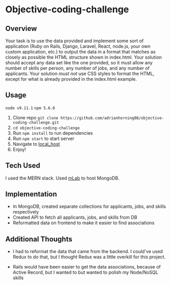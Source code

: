 # Objective-coding-challenge

## Overview
Your task is to use the data provided and implement some sort of application
(Ruby on Rails, Django, Laravel, React, node.js, your own custom application,
etc.) to output the data in a format that matches as closely as possible the
HTML structure shown in index.html. Your solution should accept any data set
like the one provided, so it must allow any number of skills per person, any
number of jobs, and any number of applicants. Your solution *must not* use CSS
styles to format the HTML, except for what is already provided in the
index.html example.

## Usage
`node v9.11.1`
`npm 5.6.0`
1. Clone repo `git clone https://github.com/adrianhorning08/objective-coding-challenge.git`
2. `cd objective-coding-challenge`
3. Run `npm install` to run dependencies
4. Run `npm start` to start server
5. Navigate to [local_host](http://localhost:3000)
6. Enjoy!

## Tech Used
I used the MERN stack. Used [mLab](https://mlab.com/) to host MongoDB.

## Implementation
* In MongoDB, created separate collections for applicants, jobs, and skills respectively
* Created API to fetch all applicants, jobs, and skills from DB
* Reformatted data on frontend to make it easier to find associations

## Additional Thoughts

* I had to reformat the data that came from the backend.
I could've used Redux to do that, but I thought Redux was a little overkill for this project.

* Rails would have been easier to get the data associations, because of Active Record, but I wanted to but wanted to polish my Node/NoSQL skills
